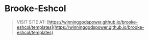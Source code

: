 # Brooke-Eshcol

> VISIT SITE AT: [https://winninggodspower.github.io/brooke-eshcol/templates](https://winninggodspower.github.io/brooke-eshcol/templates)
